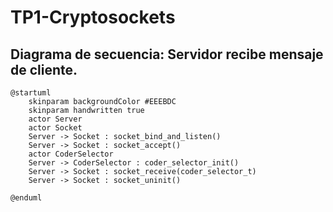 # TP1-Cryptosockets

## Diagrama de secuencia: Servidor recibe mensaje de cliente.

```plantuml
@startuml
    skinparam backgroundColor #EEEBDC
    skinparam handwritten true
    actor Server
    actor Socket
    Server -> Socket : socket_bind_and_listen()
    Server -> Socket : socket_accept()
    actor CoderSelector
    Server -> CoderSelector : coder_selector_init()
    Server -> Socket : socket_receive(coder_selector_t)
    Server -> Socket : socket_uninit()
    
@enduml
```

<div hidden>
```
@startuml firstDiagram

Alice -> Bob: Hello
Bob -> Alice: Hi!
		
@enduml
```
</div>

![](firstDiagram.svg)